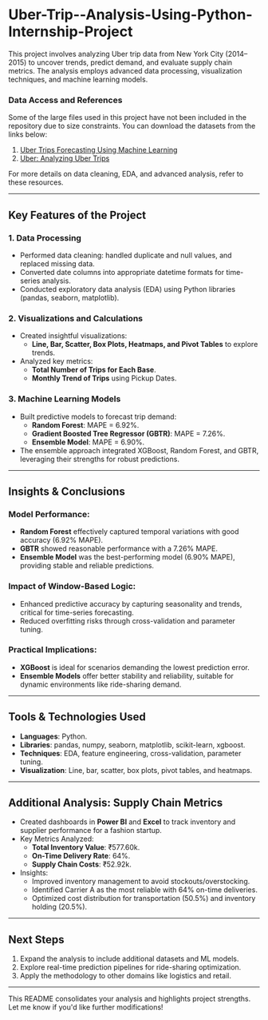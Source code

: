 # Uber-Trip--Analysis-Using-Python-Internship-Project


This project involves analyzing Uber trip data from New York City (2014–2015) to uncover trends, predict demand, and evaluate supply chain metrics. The analysis employs advanced data processing, visualization techniques, and machine learning models.

### Data Access and References  
Some of the large files used in this project have not been included in the repository due to size constraints. You can download the datasets from the links below:  

1. [Uber Trips Forecasting Using Machine Learning](https://www.kaggle.com/code/jbasurtod/uber-trips-forecasting-using-machine-learning/notebook)  
2. [Uber: Analyzing Uber Trips](https://www.kaggle.com/code/hillaryjude/uber-analyzing-uber-trips)  

For more details on data cleaning, EDA, and advanced analysis, refer to these resources.

---

## Key Features of the Project

### 1. Data Processing
- Performed data cleaning: handled duplicate and null values, and replaced missing data.
- Converted date columns into appropriate datetime formats for time-series analysis.
- Conducted exploratory data analysis (EDA) using Python libraries (pandas, seaborn, matplotlib).

### 2. Visualizations and Calculations
- Created insightful visualizations:
  - **Line, Bar, Scatter, Box Plots, Heatmaps, and Pivot Tables** to explore trends.
- Analyzed key metrics:
  - **Total Number of Trips for Each Base**.
  - **Monthly Trend of Trips** using Pickup Dates.

### 3. Machine Learning Models
- Built predictive models to forecast trip demand:
  - **Random Forest**: MAPE = 6.92%.
  - **Gradient Boosted Tree Regressor (GBTR)**: MAPE = 7.26%.
  - **Ensemble Model**: MAPE = 6.90%.
- The ensemble approach integrated XGBoost, Random Forest, and GBTR, leveraging their strengths for robust predictions.

---

## Insights & Conclusions

### Model Performance:
- **Random Forest** effectively captured temporal variations with good accuracy (6.92% MAPE).
- **GBTR** showed reasonable performance with a 7.26% MAPE.
- **Ensemble Model** was the best-performing model (6.90% MAPE), providing stable and reliable predictions.

### Impact of Window-Based Logic:
- Enhanced predictive accuracy by capturing seasonality and trends, critical for time-series forecasting.
- Reduced overfitting risks through cross-validation and parameter tuning.

### Practical Implications:
- **XGBoost** is ideal for scenarios demanding the lowest prediction error.
- **Ensemble Models** offer better stability and reliability, suitable for dynamic environments like ride-sharing demand.

---

## Tools & Technologies Used
- **Languages**: Python.
- **Libraries**: pandas, numpy, seaborn, matplotlib, scikit-learn, xgboost.
- **Techniques**: EDA, feature engineering, cross-validation, parameter tuning.
- **Visualization**: Line, bar, scatter, box plots, pivot tables, and heatmaps.

---

## Additional Analysis: Supply Chain Metrics
- Created dashboards in **Power BI** and **Excel** to track inventory and supplier performance for a fashion startup.
- Key Metrics Analyzed:
  - **Total Inventory Value**: ₹577.60k.
  - **On-Time Delivery Rate**: 64%.
  - **Supply Chain Costs**: ₹52.92k.
- Insights:
  - Improved inventory management to avoid stockouts/overstocking.
  - Identified Carrier A as the most reliable with 64% on-time deliveries.
  - Optimized cost distribution for transportation (50.5%) and inventory holding (20.5%).

---

## Next Steps
1. Expand the analysis to include additional datasets and ML models.
2. Explore real-time prediction pipelines for ride-sharing optimization.
3. Apply the methodology to other domains like logistics and retail.

---

This README consolidates your analysis and highlights project strengths. Let me know if you'd like further modifications!
